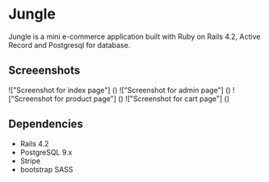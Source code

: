 # Jungle

Jungle is a mini e-commerce application built with Ruby on Rails 4.2, Active Record and Postgresql for database.


## Screeenshots
!["Screenshot for index page"] ()
!["Screenshot for admin page"] ()
!["Screenshot for product page"] ()
!["Screenshot for cart page"] ()




## Dependencies

* Rails 4.2
* PostgreSQL 9.x
* Stripe
* bootstrap SASS

